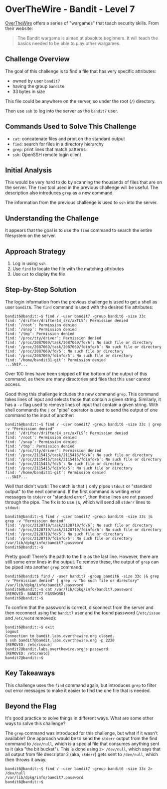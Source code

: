 # OverTheWire - Bandit - Level 7

[OverTheWire](https://overthewire.org) offers a series of "wargames" that teach
security skills. From their website:

> The Bandit wargame is aimed at absolute beginners. It will teach the basics
> needed to be able to play other wargames.

## Challenge Overview

The goal of this challenge is to find a file that has very specific attributes:

- owned by user `bandit7`
- having the group `bandit6`
- 33 bytes in size

This file could be anywhere on the server, so under the root (`/`) directory.

Then use `ssh` to log into the server as the `bandit7` user.

## Commands Used to Solve This Challenge

- `cat`: concatenate files and print on the standard output
- `find`: search for files in a directory hierarchy
- `grep`: print lines that match patterns
- `ssh`: OpenSSH remote login client

## Initial Analysis

This would be very hard to do by scanning the thousands of files that are on the
server. The `find` tool used in the previous challenge will be useful. The
description also introduces `grep` as a new command.

The information from the previous challenge is used to `ssh` into the server.

## Understanding the Challenge

It appears that the goal is to use the `find` command to search the entire
filesystem on the server.

## Approach Strategy

1. Log in using `ssh`
1. Use `find` to locate the file with the matching attributes
1. Use `cat` to display the file

## Step-by-Step Solution

The login information from the previous challenge is used to get a shell as user
`bandit6`. The `find` command is used with the desired file attributes:

```
bandit6@bandit:~$ find / -user bandit7 -group bandit6 -size 33c
find: ‘/drifter/drifter14_src/axTLS’: Permission denied
find: ‘/root’: Permission denied
find: ‘/snap’: Permission denied
find: ‘/tmp’: Permission denied
find: ‘/proc/tty/driver’: Permission denied
find: ‘/proc/2087069/task/2087069/fd/6’: No such file or directory
find: ‘/proc/2087069/task/2087069/fdinfo/6’: No such file or directory
find: ‘/proc/2087069/fd/5’: No such file or directory
find: ‘/proc/2087069/fdinfo/5’: No such file or directory
find: ‘/home/bandit31-git’: Permission denied
...SNIP...
```

Over 100 lines have been snipped off the bottom of the output of this command,
as there are many directories and files that this user cannot access.

Good thing this challenge includes the new command `grep`. This command takes
lines of input and selects those that contain a given string. Similarly, it has
a `-v` flag used to remove lines of input that contain a given string. With
shell commands the `|` or "pipe" operator is used to send the output of one
command to the input of another:

```
bandit6@bandit:~$ find / -user bandit7 -group bandit6 -size 33c | grep -v "Permission denied"
find: ‘/drifter/drifter14_src/axTLS’: Permission denied
find: ‘/root’: Permission denied
find: ‘/snap’: Permission denied
find: ‘/tmp’: Permission denied
find: ‘/proc/tty/driver’: Permission denied
find: ‘/proc/2115415/task/2115415/fd/6’: No such file or directory
find: ‘/proc/2115415/task/2115415/fdinfo/6’: No such file or directory
find: ‘/proc/2115415/fd/5’: No such file or directory
find: ‘/proc/2115415/fdinfo/5’: No such file or directory
find: ‘/home/bandit31-git’: Permission denied
...SNIP...
```

Well that didn't work! The catch is that `|` only pipes `stdout` or "standard
output" to the next command. If the first command is writing error messages to
`stderr` or "standard error", then those lines are not passed through the pipe.
The fix is to use `|&`, which will send all `stderr` lines to `stdout`:

```
bandit6@bandit:~$ find / -user bandit7 -group bandit6 -size 33c |& grep -v "Permission denied"
find: ‘/proc/2128719/task/2128719/fd/6’: No such file or directory
find: ‘/proc/2128719/task/2128719/fdinfo/6’: No such file or directory
find: ‘/proc/2128719/fd/5’: No such file or directory
find: ‘/proc/2128719/fdinfo/5’: No such file or directory
/var/lib/dpkg/info/bandit7.password
bandit6@bandit:~$
```

Pretty good! There's the path to the file as the last line. However, there are
still some error lines in the output. To remove these, the output of `grep` can
be piped into another `grep` command:

```
bandit6@bandit$ find / -user bandit7 -group bandit6 -size 33c |& grep -v "Permission denied" | grep -v "No such file or directory"
/var/lib/dpkg/info/bandit7.password
bandit6@bandit:~$ cat /var/lib/dpkg/info/bandit7.password
[REMOVED: BANDIT7 PASSWORD]
bandit6@bandit:~$
```

To confirm that the password is correct, disconnect from the server and then
reconnect using the `bandit7` user and the found password (`/etc/issue` and
`/etc/motd` removed):

```
bandit6@bandit:~$ exit
logout
Connection to bandit.labs.overthewire.org closed.
$ ssh bandit7@bandit.labs.overthewire.org -p 2220
[REMOVED: /etc/issue]
bandit7@bandit.labs.overthewire.org's password:
[REMOVED: /etc/motd]
bandit7@bandit:~$
```

## Key Takeaways

This challenge uses the `find` command again, but introduces `grep` to filter
out error messages to make it easier to find the one file that is needed.

## Beyond the Flag

It's good practice to solve things in different ways. What are some other ways
to solve this challenge?

The `grep` command was introduced for this challenge, but what if it wasn't
available? One approach would be to send the `stderr` output from the find
command to `/dev/null`, which is a special file that consumes anything sent to
it (aka "the bit bucket"). This is done using `2> /dev/null`, which says that
all output from file descriptor 2 (aka, `stderr`) gets sent to `/dev/null`,
which then throws it away.

```
bandit6@bandit:~$ find / -user bandit7 -group bandit6 -size 33c 2> /dev/null
/var/lib/dpkg/info/bandit7.password
bandit6@bandit:~$
```
